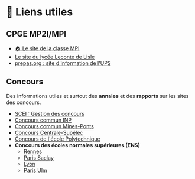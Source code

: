 # :link: Liens utiles

## CPGE MP2I/MPI

- [:house: Le site de la classe MPI](https://mpi.lecontedelisle.re)
- [Le site du lycée Leconte de Lisle](https://etab.ac-reunion.fr/lyc-leconte-de-lisle/)
- [prepas.org : site d'information de l'UPS](https://prepas.org/)

## Concours

Des informations utiles et surtout des **annales** et des **rapports** sur les sites des concours.

- [SCEI : Gestion des concours](https://www.scei-concours.fr)
- [Concours commun INP](https://www.concours-commun-inp.fr/fr/index.html)
- [Concours commun Mines-Ponts](https://concoursminesponts.fr/)
- [Concours Centrale-Supélec](https://www.concours-centrale-supelec.fr/)
- [Concours de l'école Polytechnique](https://www.polytechnique.edu/admission-cycle-ingenieur/)
- **Concours des écoles normales supérieures (ENS)**
    - [Rennes](https://www.ens-rennes.fr/admission/concours1a/concours-dadmission-en-premiere-annee)
    - [Paris Saclay](https://ens-paris-saclay.fr/admission/admission-sur-concours)
    - [Lyon](https://www.ens-lyon.fr/formation/admission)
    - [Paris Ulm](https://www.ens.psl.eu/une-formation-d-exception/admission-concours/concours-voie-cpge/concours-voie-cpge-sciences)


